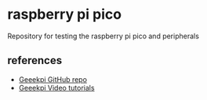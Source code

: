 # raspberry pi pico
Repository for testing the raspberry pi pico and peripherals

## references
* [Geeekpi GitHub repo](https://github.com/geeekpi)
* [Geeekpi Video tutorials](https://www.youtube.com/watch?v=YVWAyn7TJFk)
